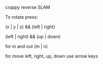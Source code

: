 crappy reverse SLAM

To rotate press:

(x | y | z) && (left | right)

(left | right) && (up | down)

for in and out
(m | n) 

for move left, right, up, down
use arrow keys 



